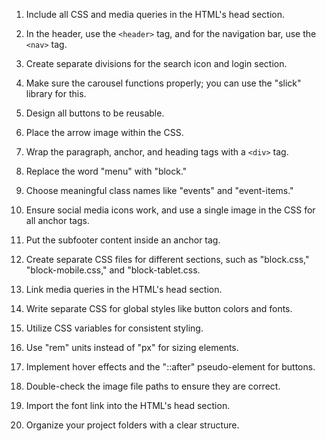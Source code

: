 1. Include all CSS and media queries in the HTML's head section.

2. In the header, use the `<header>` tag, and for the navigation bar, use the `<nav>` tag.

3. Create separate divisions for the search icon and login section.

4. Make sure the carousel functions properly; you can use the "slick" library for this.

5. Design all buttons to be reusable.

6. Place the arrow image within the CSS.

7. Wrap the paragraph, anchor, and heading tags with a `<div>` tag.

8. Replace the word "menu" with "block."

9. Choose meaningful class names like "events" and "event-items."

10. Ensure social media icons work, and use a single image in the CSS for all anchor tags.

11. Put the subfooter content inside an anchor tag.

12. Create separate CSS files for different sections, such as "block.css," "block-mobile.css," and "block-tablet.css.

13. Link media queries in the HTML's head section.

14. Write separate CSS for global styles like button colors and fonts.

15. Utilize CSS variables for consistent styling.

16. Use "rem" units instead of "px" for sizing elements.

17. Implement hover effects and the "::after" pseudo-element for buttons.

18. Double-check the image file paths to ensure they are correct.

19. Import the font link into the HTML's head section.

20. Organize your project folders with a clear structure.
